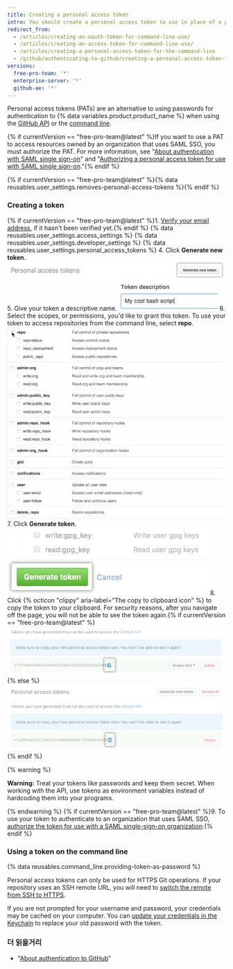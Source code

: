 ```yaml
---
title: Creating a personal access token
intro: You should create a personal access token to use in place of a password with the command line or with the API.
redirect_from:
  - /articles/creating-an-oauth-token-for-command-line-use/
  - /articles/creating-an-access-token-for-command-line-use/
  - /articles/creating-a-personal-access-token-for-the-command-line
  - /github/authenticating-to-github/creating-a-personal-access-token-for-the-command-line
versions:
  free-pro-team: '*'
  enterprise-server: '*'
  github-ae: '*'
---
```


Personal access tokens (PATs) are an alternative to using passwords for authentication to {% data variables.product.product_name %} when using the [GitHub API](/v3/auth/#via-oauth-and-personal-access-tokens) or the [command line](#using-a-token-on-the-command-line).

{% if currentVersion == "free-pro-team@latest" %}If you want to use a PAT to access resources owned by an organization that uses SAML SSO, you must authorize the PAT. For more information, see "[About authentication with SAML single sign-on](/articles/about-authentication-with-saml-single-sign-on)" and "[Authorizing a personal access token for use with SAML single sign-on](/articles/authorizing-a-personal-access-token-for-use-with-saml-single-sign-on)."{% endif %}

{% if currentVersion == "free-pro-team@latest" %}{% data reusables.user_settings.removes-personal-access-tokens %}{% endif %}

### Creating a token

{% if currentVersion == "free-pro-team@latest" %}1. [Verify your email address](/articles/verifying-your-email-address), if it hasn't been verified yet.{% endif %}
{% data reusables.user_settings.access_settings %}
{% data reusables.user_settings.developer_settings %}
{% data reusables.user_settings.personal_access_tokens %}
4. Click **Generate new token**. ![Generate new token button](/assets/images/help/settings/generate_new_token.png)
5. Give your token a descriptive name. ![Token description field](/assets/images/help/settings/token_description.png)
6. Select the scopes, or permissions, you'd like to grant this token. To use your token to access repositories from the command line, select **repo**. ![Selecting token scopes](/assets/images/help/settings/token_scopes.gif)
7. Click **Generate token**. ![Generate token button](/assets/images/help/settings/generate_token.png)
8. Click {% octicon "clippy" aria-label="The copy to clipboard icon" %} to copy the token to your clipboard. For security reasons, after you navigate off the page, you will not be able to see the token again.{% if currentVersion == "free-pro-team@latest" %} ![Newly created token](/assets/images/help/settings/personal_access_tokens.png){% else %}
![Newly created token](/assets/images/help/settings/personal_access_tokens_ghe.png){% endif %}

   {% warning %}

   **Warning:** Treat your tokens like passwords and keep them secret. When working with the API, use tokens as environment variables instead of hardcoding them into your programs.

   {% endwarning %}
{% if currentVersion == "free-pro-team@latest" %}9. To use your token to authenticate to an organization that uses SAML SSO, [authorize the token for use with a SAML single-sign-on organization](/articles/authorizing-a-personal-access-token-for-use-with-saml-single-sign-on).{% endif %}

### Using a token on the command line

{% data reusables.command_line.providing-token-as-password %}

Personal access tokens can only be used for HTTPS Git operations. If your repository uses an SSH remote URL, you will need to [switch the remote from SSH to HTTPS](/articles/changing-a-remote-s-url/#switching-remote-urls-from-ssh-to-https).

If you are not prompted for your username and password, your credentials may be cached on your computer. You can [update your credentials in the Keychain](/articles/updating-credentials-from-the-osx-keychain) to replace your old password with the token.

### 더 읽을거리

- "[About authentication to GitHub](/github/authenticating-to-github/about-authentication-to-github)"
